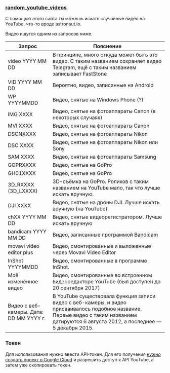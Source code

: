 ### [random_youtube_videos](https://mrilyew.github.io/random_camera_videos_youtube)

С помощью этого сайта ты можешь искать случайные видео на YouTube, что-то вроде astronaut.io. 

Видео ищутся одним из запросов ниже.

|Запрос|Пояснение|
|-------------|-------------|
|video YYYY MM DD|В принципе, много откуда может быть это видео. С таким названием сохраняет видео Telegram, ещё с таким названием записывает FastStone|
|VID YYYY MM DD|Вероятно, видео, записанные на Android|
|WP YYYYMMDD|Видео, снятые на Windows Phone (?)|
|IMG XXXX|Видео, снятые на фотоаппараты Canon (в некоторых случаях)|
|MVI XXXX|Видео, снятые на фотоаппараты Canon|
|DSCNXXXX|Видео, снятые на фотоаппараты Nikon|
|DSC XXXX|Видео, снятые на фотоаппараты Nikon или Sony|
|SAM XXXX|Видео, снятые на фотоаппараты Samsung|
|GOPRXXXX|Видео, снятые на GoPro|
|GH01XXXX|Видео, снятые на GoPro|
|3D_RXXXX (3D_LXXXX)|3D-съёмка на GoPro. Роликов с таким названием на YouTube мало, так что лучше искать вручную.|
|DJI XXXX|Видео, снятые на дроны DJI. Лучше искать вручную (на YouTube)|
|chXX YYYY MM DD|Видео, снятые видеорегистратором. Лучше искать вручную|
|bandicam YYYY MM DD|Видео, записанные программой Bandicam|
|movavi video editor plus|Видео, смонтированные и выложенные через Movavi Video Editor|
|InShot YYYYMMDD|Видео, смонтированные в программе InShot.|
|Моё изменённое видео|Видео, смонтированные во встроенном видеоредакторе YouTube (был доступен до 20 сентября 2017)|
|Видео с веб-камеры. Дата: DD MM YYYY г.|В YouTube существовала функция записи видео с веб-камеры, и видео присваивалось подобное название. Первые видео с таким названием датируются 6 августа 2012, а последнее — 5 декабря 2015.|

### Токен

Для использования нужно ввести API-токен. Для его получения [нужно создать проект в Google Cloud](https://console.cloud.google.com/apis/dashboard) и разрешить доступ к API YouTube, а затем уже скопировать токен.
